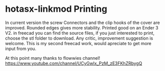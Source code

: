 

# hotasx-linkmod Printing

In current version the screw Connectors and the clip hooks of the cover are improved. Rounded edges gives more stability.
Printed good on an Ender 3 V2. 
in freecad you can find the source files, if you just interested to print, choose the stl folder to download.
Any critic, improvement suggestion is welcome. This is my second freecad work, would apreciate to get more input from you.

At this point many thanks to flowwies channel!
https://www.youtube.com/channel/UCyGwIx_PzM_zE3FKhZRbygQ